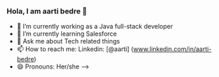 ### Hola, I am aarti bedre 👋

- 🔭 I’m currently working as a Java full-stack developer
- 🌱 I’m currently learning Salesforce
- 💬 Ask me about Tech related things
- 📫 How to reach me: Linkedin: [@aarti] (www.linkedin.com/in/aarti-bedre)
- 😄 Pronouns: Her/she
-->

